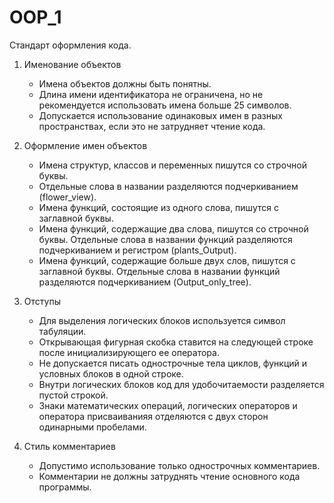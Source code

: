 # OOP_1

Стандарт оформления кода.

1. Именование объектов

   - Имена объектов должны быть понятны.
   - Длина имени идентификатора не ограничена, но не рекомендуется использовать имена больше 25 символов.
   - Допускается использование одинаковых имен в разных пространствах, если это не затрудняет чтение кода.

2. Оформление имен объектов

   - Имена структур, классов и переменных пишутся со строчной буквы.
   - Отдельные слова в названии разделяются подчеркиванием (flower_view).
   - Имена функций, состоящие из одного слова, пишутся с заглавной буквы.
   - Имена функций, содержащие два слова, пишутся со строчной буквы. Отдельные слова в названии функций разделяются подчеркиванием и регистром (plants_Output).
   - Имена функций, содержащие больше двух слов, пишутся с заглавной буквы. Отдельные слова в названии функций разделяются подчеркиванием (Output_only_tree).

3. Отступы

   - Для выделения логических блоков используется символ табуляции.
   - Открывающая фигурная скобка ставится на следующей строке после инициализирующего ее оператора.
   - Не допускается писать однострочные тела циклов, функций и условных блоков в одной строке.
   - Внутри логических блоков код для удобочитаемости разделяется пустой строкой.
   - Знаки математических операций, логических операторов и оператора присваиванияя отделяются с двух сторон одинарными пробелами.

4. Стиль комментариев

   - Допустимо использование только однострочных комментариев.
   - Комментарии не должны затруднять чтение основного кода программы.
